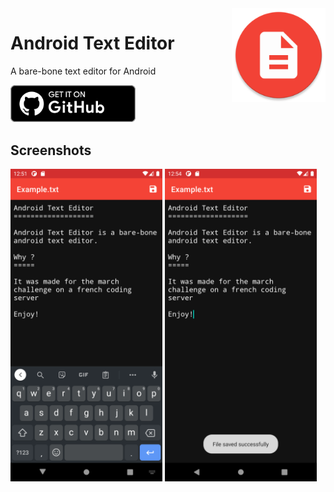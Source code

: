 <img src="./.readme/images/icons/app.png" align="right" width="150px">
<h1>Android Text Editor</h1>

A bare-bone text editor for Android

<a href="https://github.com/victorbnl/android-text-editor/releases/latest"><img src="./.readme/images/badges/github.svg" width="200px"></a>

## Screenshots

<img src="./fastlane/metadata/android/en-US/phoneScreenshots/1.png" height="500px"> <img src="./fastlane/metadata/android/en-US/phoneScreenshots/2.png" height="500px">